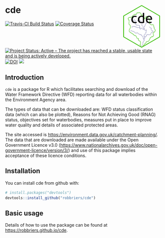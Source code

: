 
<!-- README.md is generated from README.Rmd. Please edit that file -->
cde <img src="docs/logo/logo.png" align="right" height=140/>
============================================================

[![Travis-CI Build Status](https://travis-ci.org/robbriers/cde.svg?branch=master)](https://travis-ci.org/robbriers/cde) [![Coverage Status](https://coveralls.io/repos/github/robbriers/cde/badge.svg?branch=master)](https://coveralls.io/github/robbriers/cde?branch=master) [![Project Status: Active – The project has reached a stable, usable state and is being actively developed.](https://www.repostatus.org/badges/latest/active.svg)](https://www.repostatus.org/#active) [![DOI](https://zenodo.org/badge/92712854.svg)](https://zenodo.org/badge/latestdoi/92712854) [![](https://badges.ropensci.org/284_status.svg)](https://github.com/ropensci/onboarding/issues/284)

Introduction
------------

`cde` is a package for R which facilitates searching and download of the Water Framework Directive (WFD) reporting data for all waterbodies within the Environment Agency area.

The types of data that can be downloaded are: WFD status classification data (which can also be plotted), Reasons for Not Achieving Good (RNAG) status, objectives set for waterbodies, measures put in place to improve water quality and details of associated protected areas.

The site accessed is <https://environment.data.gov.uk/catchment-planning/>. The data that are downloaded are made available under the Open Government Licence v3.0 (<https://www.nationalarchives.gov.uk/doc/open-government-licence/version/3/>) and use of this package implies acceptance of these licence conditions.

Installation
------------

You can install cde from github with:

``` r
# install.packages("devtools")
devtools::install_github("robbriers/cde")
```

Basic usage
-----------

Details of how to use the package can be found at <https://robbriers.github.io/cde>.
